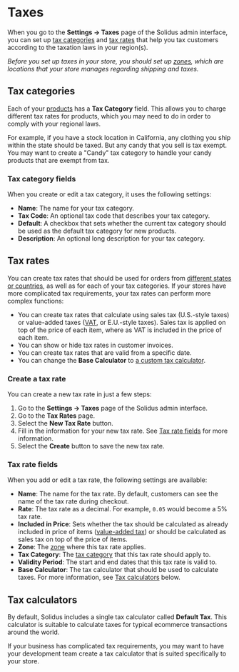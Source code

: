 # Taxes

When you go to the **Settings -> Taxes** page of the Solidus admin interface,
you can set up [tax categories](#tax-categories) and [tax rates](#tax-rates)
that help you tax customers according to the taxation laws in your region(s).

*Before you set up taxes in your store, you should set up [zones][zones], which
are locations that your store manages regarding shipping and taxes.*

## Tax categories

Each of your [products][products] has a **Tax Category** field. This allows you
to charge different tax rates for products, which you may need to do in order to
comply with your regional laws.

For example, if you have a stock location in California, any clothing you ship
within the state should be taxed. But any candy that you sell is tax exempt. You
may want to create a "Candy" tax category to handle your candy products that are
exempt from tax.

[products]: ../products/overview.html

### Tax category fields

When you create or edit a tax category, it uses the following settings:

- **Name**: The name for your tax category. 
- **Tax Code**: An optional tax code that describes your tax category.
- **Default**: A checkbox that sets whether the current tax category should be
  used as the default tax category for new products.
- **Description**: An optional long description for your tax category.

## Tax rates

You can create tax rates that should be used for orders from [different states
or countries][zones], as well as for each of your tax categories. If your stores
have more complicated tax requirements, your tax rates can perform more complex
functions:

- You can create tax rates that calculate using sales tax (U.S.-style taxes) or
  value-added taxes ([VAT][vat], or E.U.-style taxes). Sales tax is applied on
  top of the price of each item, where as VAT is included in the price of each
  item.
- You can show or hide tax rates in customer invoices.
- You can create tax rates that are valid from a specific date.
- You can change the **Base Calculator** to [a custom tax
    calculator](#tax-calculators).

[vat]: https://en.wikipedia.org/wiki/Value-added_tax
[zones]: zones.html

### Create a tax rate

You can create a new tax rate in just a few steps:

1. Go to the **Settings -> Taxes** page of the Solidus admin interface.
2. Go to the **Tax Rates** page.
3. Select the **New Tax Rate** button.
4. Fill in the information for your new tax rate. See [Tax rate
   fields](#tax-rate-fields) for more information.
5. Select the **Create** button to save the new tax rate.

### Tax rate fields

When you add or edit a tax rate, the following settings are available:

- **Name**: The name for the tax rate. By default, customers can see the name of
    the tax rate during checkout.
- **Rate**: The tax rate as a decimal. For example, `0.05` would become a 5% tax
    rate.
- **Included in Price**: Sets whether the tax should be calculated as already
    included in price of items ([value-added tax][vat]) or should be calculated
    as sales tax on top of the price of items.
- **Zone**: The [zone][zones] where this tax rate applies.
- **Tax Category**: The [tax category](#tax-categories) that this tax rate
    should apply to.
- **Validity Period**: The start and end dates that this tax rate is valid to.
- **Base Calculator**: The tax calculator that should be used to calculate
    taxes. For more information, see [Tax calculators](#tax-calculators) below.

## Tax calculators

By default, Solidus includes a single tax calculator called **Default Tax**.
This calculator is suitable to calculate taxes for typical ecommerce
transactions around the world.

If your business has complicated tax requirements, you may want to have your
development team create a tax calculator that is suited specifically to your
store.
